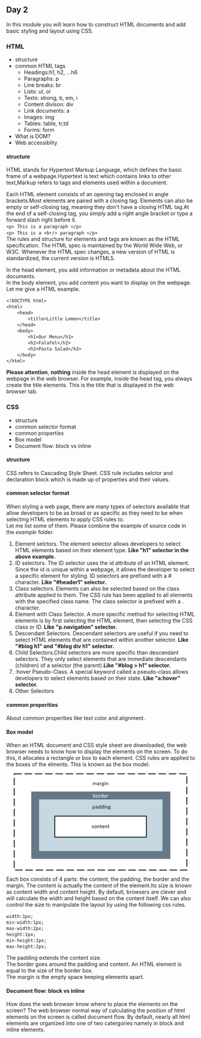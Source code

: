 ## Day 2
In this module you will learn how to construct HTML documents and add basic styling and layout using CSS.
### HTML 
- structure
- common HTML tags 
    - Headings:h1, h2, ...h6
    - Paragraphs: p
    - Line breaks: br
    - Lists: ul, ol
    - Texts: strong, b, em, i
    - Content divison: div
    - Link documents: a
    - Images: img
    - Tables: table, tr,td
    - Forms: form
- What is DOM?
- Web accessiblity

#### structure
HTML stands for Hypertext Markup Language, which defines the basic frame of a webpage.Hypertext is text which contains links to other text,Markup refers to tags and elements used within a document.

Each HTML element consists of an opening tag enclosed in angle brackets.Most elements are paired with a closing tag. Elements can also be empty or self-closing tag, meaning they don't have a closing HTML tag.At the end of a self-closing tag, you simply add a right angle bracket or type a forward slash right before it.
<br>
`<p> This is a paragraph </p>`
<br>
`<p> This is a <br/> paragraph </p>`
<br>The rules and structure for elements and tags are known as the HTML specification. The HTML spec is maintained by the World Wide Web, or W3C.  Whenever the HTML spec changes, a new version of HTML is standardized, the current version is HTML5.


In the head element, you add information or metadata about the HTML documents. 
<br>
In the body element, you add content you want to display on the webpage.
Let me give a HTML example.
```
<!DOCTYPE html>
<html>
    <head>
        <title>Little Lemon</title>
    </head>
    <body>
        <h1>Our Menu</h1>
        <h2>Falafel</h2>
        <h2>Pasta Salad</h2>
    </body>
</html>
```

**Please attention**, **nothing** inside the head element is displayed on the webpage in the web browser. For example, inside the head tag, you always create the title elements. This is the title that is displayed in the web browser tab.

### CSS
- structure
- common selector format
- common properties
- Box model
- Document flow: block vs inline

#### structure
CSS refers to Cascading Style Sheet. CSS rule includes selctor and declaration block which is made up of properties and their values.

#### common selector format
When styling a web page, there are many types of selectors available that allow developers to be as broad or as specific as they need to be when selecting HTML elements to apply CSS rules to.<br> Let me list some of them. Please combine the example of source code in the *example* folder.
1. Element selctors. The element selector allows developers to select HTML elements based on their element type. **Like "h1" selector in the above example.**
2. ID selectors. The ID selector uses the id attribute of an HTML element. Since the id is unique within a webpage, it allows the developer to select a specific element for styling. ID selectors are prefixed with a # character. **Like "#header1" selector.**
3. Class selectors. Elements can also be selected based on the class attribute applied to them. The CSS rule has been applied to all elements with the specified class name. The class selector is prefixed with a . character.
4. Element with Class Selector. A more specific method for selecting HTML elements is by first selecting the HTML element, then selecting the CSS class or ID. **Like "p.navigation" selector.**
5. Descendant Selectors. Descendant selectors are useful if you need to select HTML elements that are contained within another selector. **Like "#blog h1" and "#blog div h1" selector.**
6. Child Selectors.Child selectors are more specific than descendant selectors. They only select elements that are immediate descendants (children) of a selector (the parent).**Like "#blog > h1" selector.**
7. :hover Pseudo-Class. A special keyword called a pseudo-class allows developers to select elements based on their state. **Like "a:hover" selector.**
8. Other Selectors

#### common properities
About common properities like text color and alignment.

#### Box model
When an HTML document and CSS style sheet are downloaded, the web browser needs to know how to display the elements on the screen. To do this, it allocates a rectangle or box to each element. CSS rules are applied to the boxes of the elments. This is known as the box model.
![pcs](/pcs/boxmodel.jpg "Box model")
Each box consists of 4 parts: the content, the padding, the border and the margin. The content is actually the content of the element.Its size is known as content width and content height. By default, browsers are clever and will calculate the width and height based on the content itself. We can also control the size to manipulate the layout by using the following css rules.
```
width:1px;
min-width:1px;
max-width:2px;
height:1px;
min-height:1px;
max-height:2px;
```
The padding extends the content size.<br>
The border goes around the padding and content. An HTML element is equal to the size of the border box. <br>
The margin is the empty space keeping elements apart. <br>
#### Document flow: block vs inline
How does the web browser know where to place the elements on the screen? The web browser normal way of calculating the position of html elements on the screen is called document flow. By default, nearly all html elements are organized into one of two catergories namely in block and inline elements.

